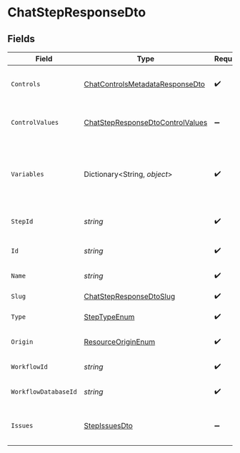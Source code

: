 # ChatStepResponseDto


## Fields

| Field                                                                                           | Type                                                                                            | Required                                                                                        | Description                                                                                     |
| ----------------------------------------------------------------------------------------------- | ----------------------------------------------------------------------------------------------- | ----------------------------------------------------------------------------------------------- | ----------------------------------------------------------------------------------------------- |
| `Controls`                                                                                      | [ChatControlsMetadataResponseDto](../../Models/Components/ChatControlsMetadataResponseDto.md)   | :heavy_check_mark:                                                                              | Controls metadata for the chat step                                                             |
| `ControlValues`                                                                                 | [ChatStepResponseDtoControlValues](../../Models/Components/ChatStepResponseDtoControlValues.md) | :heavy_minus_sign:                                                                              | Control values for the chat step                                                                |
| `Variables`                                                                                     | Dictionary<String, *object*>                                                                    | :heavy_check_mark:                                                                              | JSON Schema for variables, follows the JSON Schema standard                                     |
| `StepId`                                                                                        | *string*                                                                                        | :heavy_check_mark:                                                                              | Unique identifier of the step                                                                   |
| `Id`                                                                                            | *string*                                                                                        | :heavy_check_mark:                                                                              | Database identifier of the step                                                                 |
| `Name`                                                                                          | *string*                                                                                        | :heavy_check_mark:                                                                              | Name of the step                                                                                |
| `Slug`                                                                                          | [ChatStepResponseDtoSlug](../../Models/Components/ChatStepResponseDtoSlug.md)                   | :heavy_check_mark:                                                                              | Slug of the step                                                                                |
| `Type`                                                                                          | [StepTypeEnum](../../Models/Components/StepTypeEnum.md)                                         | :heavy_check_mark:                                                                              | Type of the step                                                                                |
| `Origin`                                                                                        | [ResourceOriginEnum](../../Models/Components/ResourceOriginEnum.md)                             | :heavy_check_mark:                                                                              | Origin of the workflow                                                                          |
| `WorkflowId`                                                                                    | *string*                                                                                        | :heavy_check_mark:                                                                              | Workflow identifier                                                                             |
| `WorkflowDatabaseId`                                                                            | *string*                                                                                        | :heavy_check_mark:                                                                              | Workflow database identifier                                                                    |
| `Issues`                                                                                        | [StepIssuesDto](../../Models/Components/StepIssuesDto.md)                                       | :heavy_minus_sign:                                                                              | Issues associated with the step                                                                 |